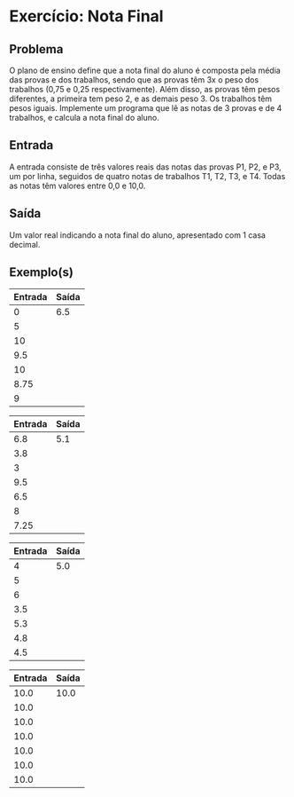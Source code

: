 Exercício: Nota Final
=====================


Problema
--------

O plano de ensino define que a nota final do aluno é composta pela média das provas e dos trabalhos, sendo que as provas têm 3x o peso dos trabalhos (0,75 e 0,25 respectivamente). Além disso, as provas têm pesos diferentes, a primeira tem peso 2, e as demais peso 3. Os trabalhos têm pesos iguais. Implemente um programa que lê as notas de 3 provas e de 4 trabalhos, e calcula a nota final do aluno.


Entrada
-------

A entrada consiste de três valores reais das notas das provas P1, P2, e P3, um por linha, seguidos de quatro notas de trabalhos T1, T2, T3, e T4. Todas as notas têm valores entre 0,0 e 10,0.


Saída
-----

Um valor real indicando a nota final do aluno, apresentado com 1 casa decimal.


Exemplo(s)
----------

| Entrada | Saída |
|---------|-------|
| 0       | 6.5   |
| 5       |       |
| 10      |       |
| 9.5     |       |
| 10      |       |
| 8.75    |       |
| 9       |       |

| Entrada | Saída |
|---------|-------|
| 6.8     | 5.1   |
| 3.8     |       |
| 3       |       |
| 9.5     |       |
| 6.5     |       |
| 8       |       |
| 7.25    |       |

| Entrada | Saída |
|---------|-------|
| 4       | 5.0   |
| 5       |       |
| 6       |       |
| 3.5     |       |
| 5.3     |       |
| 4.8     |       |
| 4.5     |       |

| Entrada | Saída |
|---------|-------|
| 10.0    |  10.0 |
| 10.0    |       |
| 10.0    |       |
| 10.0    |       |
| 10.0    |       |
| 10.0    |       |
| 10.0    |       |